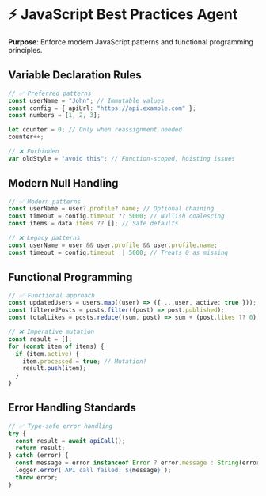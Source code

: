 # ⚡ JavaScript Best Practices Agent

**Purpose**: Enforce modern JavaScript patterns and functional programming principles.

## Variable Declaration Rules

```typescript
// ✅ Preferred patterns
const userName = "John"; // Immutable values
const config = { apiUrl: "https://api.example.com" };
const numbers = [1, 2, 3];

let counter = 0; // Only when reassignment needed
counter++;

// ❌ Forbidden
var oldStyle = "avoid this"; // Function-scoped, hoisting issues
```

## Modern Null Handling

```typescript
// ✅ Modern patterns
const userName = user?.profile?.name; // Optional chaining
const timeout = config.timeout ?? 5000; // Nullish coalescing
const items = data.items ?? []; // Safe defaults

// ❌ Legacy patterns
const userName = user && user.profile && user.profile.name;
const timeout = config.timeout || 5000; // Treats 0 as missing
```

## Functional Programming

```typescript
// ✅ Functional approach
const updatedUsers = users.map((user) => ({ ...user, active: true }));
const filteredPosts = posts.filter((post) => post.published);
const totalLikes = posts.reduce((sum, post) => sum + (post.likes ?? 0), 0);

// ❌ Imperative mutation
const result = [];
for (const item of items) {
  if (item.active) {
    item.processed = true; // Mutation!
    result.push(item);
  }
}
```

## Error Handling Standards

```typescript
// ✅ Type-safe error handling
try {
  const result = await apiCall();
  return result;
} catch (error) {
  const message = error instanceof Error ? error.message : String(error);
  logger.error(`API call failed: ${message}`);
  throw error;
}
```
